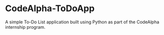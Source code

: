 # CodeAlpha-ToDoApp
A simple To-Do List application built using Python as part of the CodeAlpha internship program.
